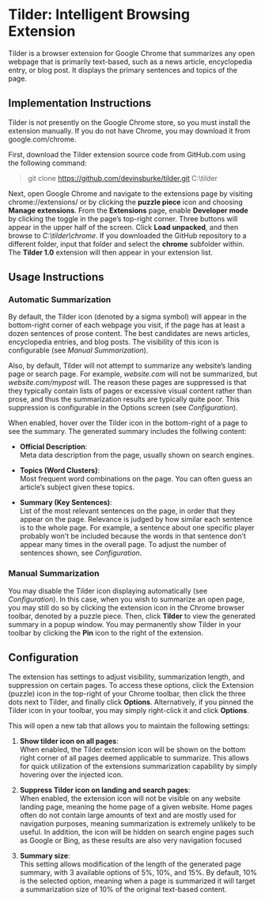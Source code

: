 # Tilder: Intelligent Browsing Extension 

Tilder is a browser extension for Google Chrome that summarizes any open webpage that is primarily text-based, such as a news article, encyclopedia entry, or blog post. It displays the primary sentences and topics of the page.

## Implementation Instructions 
Tilder is not presently on the Google Chrome store, so you must install the extension manually. If you do not have Chrome, you may download it from google.com/chrome.

First, download the Tilder extension source code from GitHub.com using the following command:

> git clone https://github.com/devinsburke/tilder.git C:\tilder

Next, open Google Chrome and navigate to the extensions page by visiting chrome://extensions/ or by clicking the **puzzle piece** icon and choosing **Manage extensions**. From the **Extensions** page, enable **Developer mode** by clicking the toggle in the page’s top-right corner. Three buttons will appear in the upper half of the screen. Click **Load unpacked**, and then browse to *C:\tilder\chrome*. If you downloaded the GitHub repository to a different folder, input that folder and select the **chrome** subfolder within. The **Tilder 1.0** extension will then appear in your extension list.

## Usage Instructions
### Automatic Summarization 

By default, the Tilder icon (denoted by a sigma symbol) will appear in the bottom-right corner of each webpage you visit, if the page has at least a dozen sentences of prose content. The best candidates are news articles, encyclopedia entries, and blog posts. The visibility of this icon is configurable (see *Manual Summarization*).

Also, by default, Tilder will not attempt to summarize any website’s landing page or search page. For example, *website.com* will not be summarized, but *website.com/mypost* will. The reason these pages are suppressed is that they typically contain lists of pages or excessive visual content rather than prose, and thus the summarization results are typically quite poor. This suppression is configurable in the Options screen (see *Configuration*).

When enabled, hover over the Tilder icon in the bottom-right of a page to see the summary. The generated summary includes the follwing content:

* **Official Description**:  
  Meta data description from the page, usually shown on search engines.

* **Topics (Word Clusters)**:  
  Most frequent word combinations on the page. You can often guess an article’s subject given these topics.
  
* **Summary (Key Sentences)**:  
  List of the most relevant sentences on the page, in order that they appear on the page. Relevance is judged by how similar each sentence is to the whole page. For example, a sentence about one specific player probably won’t be included because the words in that sentence don’t appear many times in the overall page. To adjust the number of sentences shown, see *Configuration*.
  
### Manual Summarization 
You may disable the Tilder icon displaying automatically (see *Configuration*). In this case, when you wish to summarize an open page, you may still do so by clicking the extension icon in the Chrome browser toolbar, denoted by a puzzle piece. Then, click **Tilder** to view the generated summary in a popup window. You may permanently show Tilder in your toolbar by clicking the **Pin** icon to the right of the extension.

## Configuration 

The extension has settings to adjust visibility, summarization length, and suppression on certain pages. To access these options, click the Extension (puzzle) icon in the top-right of your Chrome toolbar, then click the three dots next to Tilder, and finally click **Options**. Alternatively, if you pinned the Tilder icon in your toolbar, you may simply right-click it and click **Options**.

This will open a new tab that allows you to maintain the following settings:

1. **Show tilder icon on all pages**:  
  When enabled, the Tilder extension icon will be shown on the bottom right corner of all pages deemed applicable to summarize. This allows for quick utilization of the extensions summarization capability by simply hovering over the injected icon.

2. **Suppress Tilder icon on landing and search pages**:  
  When enabled, the extension icon will not be visible on any website landing page, meaning the home page of a given website. Home pages often do not contain large amounts of text and are mostly used for navigation purposes, meaning summarization is extremely unlikely to be useful. In addition, the icon will be hidden on search engine pages such as Google or Bing, as these results are also very navigation focused 

3. **Summary size**:  
  This setting allows modification of the length of the generated page summary, with 3 available options of 5%, 10%, and 15%. By default, 10% is the selected option, meaning when a page is summarized it will target a summarization size of 10% of the original text-based content. 
